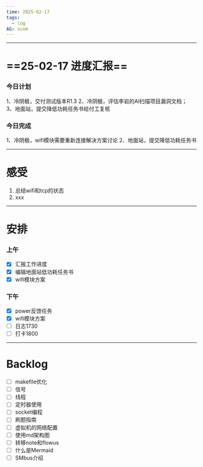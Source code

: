 ```yaml
---
time: 2025-02-17
tags:
  - log
AG: scom
---
```

---
# ==25-02-17 进度汇报==
### 今日计划
1、冷阴极，交付测试版本R1.3
2、冷阴极，评估李岩的AI扫描项目漏洞文档；
3、地面站，提交降低功耗任务书给付工复核
### 今日完成
1、冷阴极，wifi模块需要重新连接解决方案讨论
2、地面站，提交降低功耗任务书

--- 
# 感受
1. 总结wifi和tcp的状态
2. xxx



--- 
# 安排

### 上午
- [x] 汇报工作进度
- [x] 编辑地面站低功耗任务书
- [x] wifi模块方案

### 下午
- [x] power反馈任务
- [x] wifi模块方案
- [ ] 日志1730
- [ ] 打卡1800

--- 
# Backlog
- [ ] makefile优化
- [ ] 信号
- [ ] 线程
- [ ] 定时器使用
- [ ] socket编程
- [ ] 刷题指南
- [ ] 虚拟机的网络配置
- [ ] 使用md架构图
- [ ] 转移note和flowus
- [ ] 什么是Mermaid
- [ ] SMbus介绍